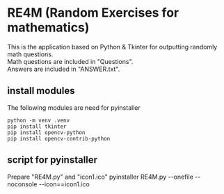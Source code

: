 # RE4M (Random Exercises for mathematics)
This is the application based on Python & Tkinter for outputting randomly math questions.  
Math questions are included in "Questions".  
Answers are included in "ANSWER.txt".


## install modules
The following modules are need for pyinstaller

    python -m venv .venv
    pip install tkinter
    pip install opencv-python
    pip install opencv-contrib-python


## script for pyinstaller
Prepare "RE4M.py" and "icon1.ico"
    pyinstaller RE4M.py --onefile --noconsole --icon==icon1.ico
